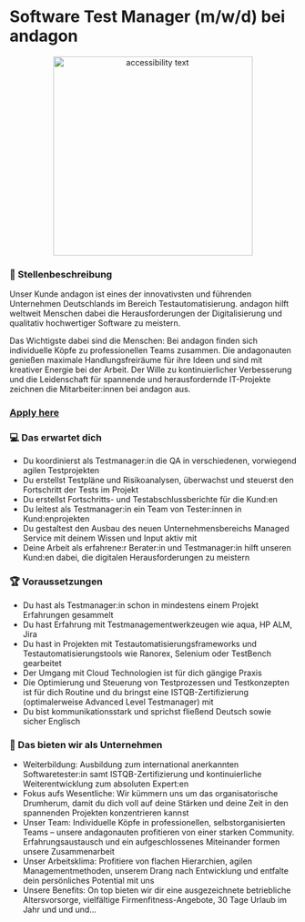 # Software Test Manager (m/w/d) bei andagon

<p align="center">
  <img src="https://media.makeameme.org/created/seriously-more-testing.jpg" width="350" alt="accessibility text">
</p>

### 🚀 Stellenbeschreibung

Unser Kunde andagon ist eines der innovativsten und führenden Unternehmen Deutschlands im Bereich Testautomatisierung. andagon hilft weltweit Menschen dabei die Herausforderungen der Digitalisierung und qualitativ hochwertiger Software zu meistern.

Das Wichtigste dabei sind die Menschen: Bei andagon finden sich individuelle Köpfe zu professionellen Teams zusammen. Die andagonauten genießen maximale Handlungsfreiräume für ihre Ideen und sind mit kreativer Energie bei der Arbeit. Der Wille zu kontinuierlicher Verbesserung und die Leidenschaft für spannende und herausfordernde IT-Projekte zeichnen die Mitarbeiter:innen bei andagon aus.


### [Apply here](https://jobs.speedinvest-heroes.com/o/software-test-manager-mwd-bei-andagon)

### :computer: Das erwartet dich

* Du koordinierst als Testmanager:in die QA in verschiedenen, vorwiegend agilen Testprojekten
* Du erstellst Testpläne und Risikoanalysen, überwachst und steuerst den Fortschritt der Tests im Projekt 
* Du erstellst Fortschritts- und Testabschlussberichte für die Kund:en
* Du leitest als Testmanager:in ein Team von Tester:innen in Kund:enprojekten
* Du gestaltest den Ausbau des neuen Unternehmensbereichs Managed Service mit deinem Wissen und Input aktiv mit
* Deine Arbeit als erfahrene:r Berater:in und Testmanager:in hilft unseren Kund:en dabei, die digitalen Herausforderungen zu meistern


### 🏆 Voraussetzungen


* Du hast als Testmanager:in schon in mindestens einem Projekt Erfahrungen gesammelt
* Du hast Erfahrung mit Testmanagementwerkzeugen wie aqua, HP ALM, Jira
* Du hast in Projekten mit Testautomatisierungsframeworks und Testautomatisierungstools wie Ranorex, Selenium oder TestBench gearbeitet
* Der Umgang mit Cloud Technologien ist für dich gängige Praxis
* Die Optimierung und Steuerung von Testprozessen und Testkonzepten ist für dich Routine und du bringst eine ISTQB-Zertifizierung (optimalerweise Advanced Level Testmanager) mit
* Du bist kommunikationsstark und sprichst fließend Deutsch sowie sicher Englisch


### 🤝 Das bieten wir als Unternehmen

* Weiterbildung: Ausbildung zum international anerkannten Softwaretester:in samt ISTQB-Zertifizierung und kontinuierliche Weiterentwicklung zum absoluten Expert:en
* Fokus aufs Wesentliche: Wir kümmern uns um das organisatorische Drumherum, damit du dich voll auf deine Stärken und deine Zeit in den spannenden Projekten konzentrieren kannst
* Unser Team: Individuelle Köpfe in professionellen, selbstorganisierten Teams – unsere andagonauten profitieren von einer starken Community. Erfahrungsaustausch und ein aufgeschlossenes Miteinander formen unsere Zusammenarbeit
* Unser Arbeitsklima: Profitiere von flachen Hierarchien, agilen Managementmethoden, unserem Drang nach Entwicklung und entfalte dein persönliches Potential mit uns
* Unsere Benefits: On top bieten wir dir eine ausgezeichnete betriebliche Altersvorsorge, vielfältige Firmenfitness-Angebote, 30 Tage Urlaub im Jahr und und und...
